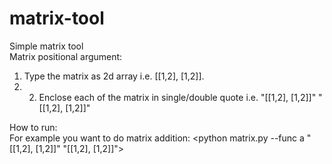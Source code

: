 # matrix-tool  
Simple matrix tool  
Matrix positional argument:  
  1. Type the matrix as 2d array i.e. [[1,2], [1,2]].  
  2. 2. Enclose each of the matrix in single/double quote i.e. "[[1,2], [1,2]]" "[[1,2], [1,2]]"


How to run:  
For example you want to do matrix addition: <python matrix.py --func a "[[1,2], [1,2]]" "[[1,2], [1,2]]">


